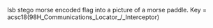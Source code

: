 lsb stego morse encoded flag into a picture of a morse paddle.
Key = acsc18(98H_Communications_Locator_/_Interceptor)
